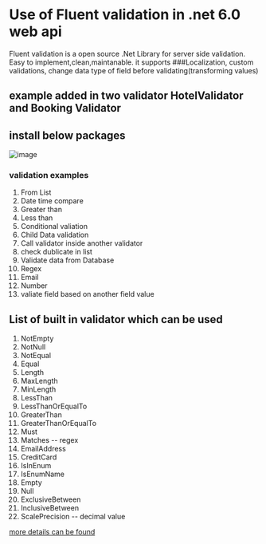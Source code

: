 # Use of Fluent validation in .net 6.0 web api
Fluent validation is a open source .Net Library for server side validation. Easy to implement,clean,maintanable. it supports ###Localization, custom validations,
change data type of field before validating(transforming values)
## example added in two validator HotelValidator and Booking Validator
## install below packages
![image](https://user-images.githubusercontent.com/85626647/197192270-7b1a5932-0443-4ede-a2e2-066e3db82ffb.png)

### validation examples 
1. From List
2. Date time compare
3. Greater than 
4. Less than
5. Conditional valiation
6. Child Data validation
7. Call validator inside another validator
8. check dublicate in list
9. Validate data from Database
10. Regex 
11. Email
12. Number
13. valiate field based on another field value

## List of built in validator which can be used
1. NotEmpty 
2. NotNull
3. NotEqual 
4. Equal 
5. Length 
6. MaxLength 
7. MinLength 
8. LessThan
9. LessThanOrEqualTo
10. GreaterThan
11. GreaterThanOrEqualTo
12. Must
13. Matches -- regex
14. EmailAddress
15. CreditCard
16. IsInEnum
17. IsEnumName
18. Empty 
19. Null 
20. ExclusiveBetween 
21. InclusiveBetween
22. ScalePrecision -- decimal value 

[more details can be found](https://docs.fluentvalidation.net/en/latest/built-in-validators.html)




